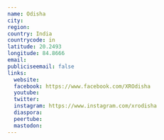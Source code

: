 ```yaml
---
name: Odisha
city:
region:
country: India
countrycode: in
latitude: 20.2493
longitude: 84.8666
email:
publiciseemail: false
links:
  website:
  facebook: https://www.facebook.com/XROdisha
  youtube:
  twitter:
  instagram: https://www.instagram.com/xrodisha
  diaspora:
  peertube:
  mastodon:
---
```


